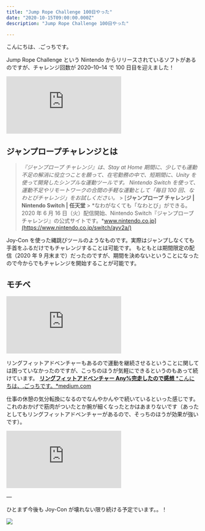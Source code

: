 ```yaml
---
title: "Jump Rope Challenge 100日やった"
date: "2020-10-15T09:00:00.000Z"
description: "Jump Rope Challenge 100日やった"

---
```


こんにちは、.ごっちです。

Jump Rope Challenge という Nintendo からリリースされているソフトがあるのですが、チャレンジ回数が 2020–10–14 で 100 日目を迎えました！

<iframe src="https://medium.com/media/af90ea1d9e28fc1f009046a6b619acb2" frameborder=0></iframe>

## ジャンプロープチャレンジとは

> _『ジャンプロープ チャレンジ』は、Stay at Home 期間に、少しでも運動不足の解消に役立つことを願って、在宅勤務の中で、短期間に、Unity を使って開発したシンプルな運動ツールです。 Nintendo Switch を使って、運動不足やリモートワークの合間の手軽な運動として「毎日 100 回、なわとびチャレンジ」をお試しください。_ > [**ジャンプロープ チャレンジ | Nintendo Switch | 任天堂** > *なわがなくても「なわとび」ができる。2020 年 6 月 16 日（火）配信開始、Nintendo Switch『ジャンプロープ チャレンジ』の公式サイトです。*www.nintendo.co.jp](https://www.nintendo.co.jp/switch/ayv2a/)

Joy-Con を使った縄跳びツールのようなものです。実際はジャンプしなくても手首をふるだけでもチャレンジすることは可能です。
もともとは期間限定の配信（2020 年 9 月末まで）だったのですが、期間を決めないということになったので今からでもチャレンジを開始することが可能です。

## モチベ

<iframe src="https://medium.com/media/84270b635550bd58a4040fb1b1614a1d" frameborder=0></iframe>

リングフィットアドベンチャーもあるので運動を継続させるということに関しては困っていなかったのですが、こっちのほうが気軽にできるというのもあって続けています。
[**リングフィットアドベンチャー Any%完走したので感想**
*こんにちは、.ごっちです。*medium.com](https://medium.com/@gggooottto/%E3%83%AA%E3%83%B3%E3%82%B0%E3%83%95%E3%82%A3%E3%83%83%E3%83%88%E3%82%A2%E3%83%89%E3%83%99%E3%83%B3%E3%83%81%E3%83%A3%E3%83%BC-any-%E5%AE%8C%E8%B5%B0%E3%81%97%E3%81%9F%E3%81%AE%E3%81%A7%E6%84%9F%E6%83%B3-a2b9ef88af10)

仕事の休憩の気分転換になるのでなんやかんやで続いているといった感じです。これのおかげで筋肉がついたとか腕が細くなったとかはあまりないです（あったとしてもリングフィットアドベンチャーがあるので、そっちのほうが効果が強いです）。

<iframe src="https://medium.com/media/2ab3f320e76b5e4ce3f798a61872af74" frameborder=0></iframe>

—

ひとまず今後も Joy-Con が壊れない限り続ける予定でいます。。！

![](https://cdn-images-1.medium.com/max/2560/0*mcwXO_xq6W_bR6BD.jpg)
